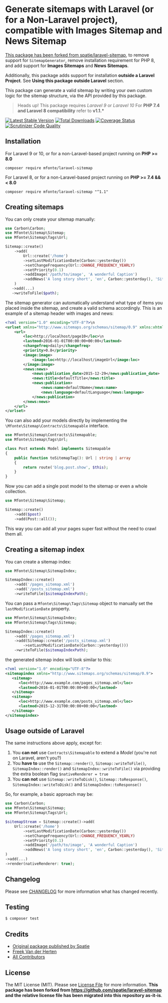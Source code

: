 # Generate sitemaps with Laravel (or for a Non-Laravel project), compatible with Images Sitemap and News Sitemap

[This package has been forked from spatie/laravel-sitemap](https://github.com/spatie/laravel-sitemap), to remove support for `SitemapGenerator`, remove installation requirement for PHP 8, and add support for **Images Sitemaps** and **News Sitemaps**.

Additionally, this package adds support for installation **outside a Laravel Project**. See **Using this package outside Laravel** section.

This package can generate a valid sitemap by writing your own custom logic for the sitemap structure, via the API provided by this package.

> Heads up! This package requires _Laravel 9_ or _Laravel 10_
> For **PHP 7.4 and Laravel 8 compatibility** refer to __v1.1.*__

[![Latest Stable Version](https://poser.pugx.org/mfonte/laravel-sitemap/v/stable)](https://packagist.org/packages/mfonte/laravel-sitemap)
[![Total Downloads](https://poser.pugx.org/mfonte/laravel-sitemap/downloads)](https://packagist.org/packages/mfonte/laravel-sitemap)
[![Coverage Status](https://scrutinizer-ci.com/g/mauriziofonte/laravel-sitemap/badges/coverage.png?b=master)](https://scrutinizer-ci.com/g/mauriziofonte/laravel-sitemap/)
[![Scrutinizer Code Quality](https://scrutinizer-ci.com/g/mauriziofonte/laravel-sitemap/badges/quality-score.png?b=master)](https://scrutinizer-ci.com/g/mauriziofonte/laravel-sitemap/)

## Installation

For Laravel 9 or 10, or for a non-Laravel-based project running on **PHP >= 8.0**

`composer require mfonte/laravel-sitemap`

For Laravel 8, or for a non-Laravel-based project running on **PHP >= 7.4 && < 8.0**

`composer require mfonte/laravel-sitemap "^1.1"`

## Creating sitemaps

You can only create your sitemap manually:

```php
use Carbon\Carbon;
use Mfonte\Sitemap\Sitemap;
use Mfonte\Sitemap\Tags\Url;

Sitemap::create()
    ->add(
        Url::create('/home')
        ->setLastModificationDate(Carbon::yesterday())
        ->setChangeFrequency(Url::CHANGE_FREQUENCY_YEARLY)
        ->setPriority(0.1)
        ->addImage('/path/to/image', 'A wonderful Caption')
        ->addNews('A long story short', 'en', Carbon::yesterday(), 'Sitemaps are this great!')
    )
   ->add(...)
   ->writeToFile($path);
```

The sitemap generator can automatically understand what type of items you placed inside the sitemap, and create a valid schema accordingly. This is an example of a sitemap header with images and news:

```xml
<?xml version="1.0" encoding="UTF-8"?>\n
<urlset xmlns="http://www.sitemaps.org/schemas/sitemap/0.9" xmlns:xhtml="http://www.w3.org/1999/xhtml" xmlns:image="http://www.google.com/schemas/sitemap-image/1.1" xmlns:news="http://www.google.com/schemas/sitemap-news/0.9">
    <url>
        <loc>http://localhost/page10</loc>\n
        <lastmod>2016-01-01T00:00:00+00:00</lastmod>
        <changefreq>daily</changefreq>
        <priority>0.8</priority>
        <image:image>
            <image:loc>http://localhost/imageUrl</image:loc>
        </image:image>
        <news:news>
            <news:publication_date>2015-12-29</news:publication_date>
            <news:title>defaultTitle</news:title>
            <news:publication>
                <news:name>defaultName</news:name>
                <news:language>defaultLanguage</news:language>
            </news:publication>
        </news:news>
    </url>
</urlset>
```

You can also add your models directly by implementing the `\Mfonte\Sitemap\Contracts\Sitemapable` interface.

```php
use Mfonte\Sitemap\Contracts\Sitemapable;
use Mfonte\Sitemap\Tags\Url;

class Post extends Model implements Sitemapable
{
    public function toSitemapTag(): Url | string | array
    {
        return route('blog.post.show', $this);
    }
}
```

Now you can add a single post model to the sitemap or even a whole collection.

```php
use Mfonte\Sitemap\Sitemap;

Sitemap::create()
    ->add($post)
    ->add(Post::all());
```

This way you can add all your pages super fast without the need to crawl them all.

## Creating a sitemap index

You can create a sitemap index:

```php
use Mfonte\Sitemap\SitemapIndex;

SitemapIndex::create()
    ->add('/pages_sitemap.xml')
    ->add('/posts_sitemap.xml')
    ->writeToFile($sitemapIndexPath);
```

You can pass a `Mfonte\Sitemap\Tags\Sitemap` object to manually set the `lastModificationDate` property.

```php
use Mfonte\Sitemap\SitemapIndex;
use Mfonte\Sitemap\Tags\Sitemap;

SitemapIndex::create()
    ->add('/pages_sitemap.xml')
    ->add(Sitemap::create('/posts_sitemap.xml')
        ->setLastModificationDate(Carbon::yesterday()))
    ->writeToFile($sitemapIndexPath);
```

the generated sitemap index will look similar to this:

```xml
<?xml version="1.0" encoding="UTF-8"?>
<sitemapindex xmlns="http://www.sitemaps.org/schemas/sitemap/0.9">
   <sitemap>
      <loc>http://www.example.com/pages_sitemap.xml</loc>
      <lastmod>2016-01-01T00:00:00+00:00</lastmod>
   </sitemap>
   <sitemap>
      <loc>http://www.example.com/posts_sitemap.xml</loc>
      <lastmod>2015-12-31T00:00:00+00:00</lastmod>
   </sitemap>
</sitemapindex>
```

## Usage outside of Laravel

The same instructions above apply, except for:

1. You **can not** use `Contracts\Sitemapable` to extend a _Model_ (you're not on Laravel, aren't you?)
2. You **have to** use the `Sitemap::render()`, `Sitemap::writeToFile()`, `SitemapIndex::render()` and `SitemapIndex::writeToFile()` via providing the extra boolean flag `$nativeRenderer = true`
3. You **can not** use `Sitemap::writeToDisk()`, `Sitemap::toResponse()`, `SitemapIndex::writeToDisk()` and `SitemapIndex::toResponse()`

So, for example, a basic approach may be:

```php
use Carbon\Carbon;
use Mfonte\Sitemap\Sitemap;
use Mfonte\Sitemap\Tags\Url;

$sitemapStream = Sitemap::create()->add(
    Url::create('/home')
        ->setLastModificationDate(Carbon::yesterday())
        ->setChangeFrequency(Url::CHANGE_FREQUENCY_YEARLY)
        ->setPriority(0.1)
        ->addImage('/path/to/image', 'A wonderful Caption')
        ->addNews('A long story short', 'en', Carbon::yesterday(), 'Sitemaps are this great!')
)
->add(...)
->render(nativeRenderer: true);
```

## Changelog

Please see [CHANGELOG](CHANGELOG.md) for more information what has changed recently.

## Testing

``` bash
$ composer test
```

## Credits

- [Original package published by Spatie](https://github.com/spatie/laravel-sitemap)
- [Freek Van der Herten](https://github.com/freekmurze)
- [All Contributors](../../contributors)

## License

The MIT License (MIT). Please see [License File](LICENSE.md) for more information. **This package has been forked from https://github.com/spatie/laravel-sitemap and the relative license file has been migrated into this repository as-it-is**.
